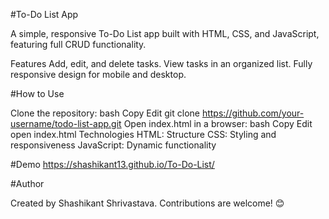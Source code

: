 #To-Do List App

A simple, responsive To-Do List app built with HTML, CSS, and JavaScript, featuring full CRUD functionality.

Features
Add, edit, and delete tasks.
View tasks in an organized list.
Fully responsive design for mobile and desktop.

#How to Use

Clone the repository:
bash
Copy
Edit
git clone https://github.com/your-username/todo-list-app.git
Open index.html in a browser:
bash
Copy
Edit
open index.html
Technologies
HTML: Structure
CSS: Styling and responsiveness
JavaScript: Dynamic functionality


#Demo
https://shashikant13.github.io/To-Do-List/


#Author

Created by Shashikant Shrivastava. Contributions are welcome! 😊
